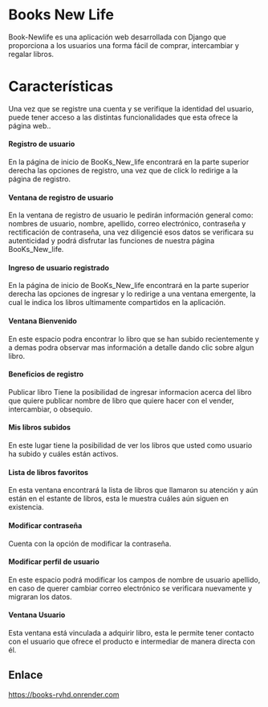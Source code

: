 
# Books New Life

Book-Newlife es una aplicación web desarrollada con Django que proporciona a los usuarios una forma fácil de comprar, intercambiar y regalar libros.

# Características
Una vez que se registre una cuenta y se verifique la identidad del usuario, puede tener acceso a las distintas funcionalidades que esta ofrece la página web..

#### Registro de usuario
En la página de inicio de BooKs_New_life encontrará en la parte superior derecha las opciones de registro, una vez que de click lo redirige a la página de registro.

#### Ventana de registro de usuario
En la ventana de registro de usuario le pedirán información general como: nombres de usuario, nombre, apellido, correo electrónico, contraseña y rectificación de contraseña, una vez diligencié esos datos se verificara su autenticidad y podrá disfrutar las funciones de nuestra página BooKs_New_life.

#### Ingreso de usuario registrado
En la página de inicio de BooKs_New_life encontrará en la parte superior derecha las opciones de ingresar y lo redirige a una ventana emergente, la cual le indica los libros ultimamente compartidos en la aplicación.

#### Ventana Bienvenido
En este espacio podra encontrar lo libro que se han subido recientemente y a demas podra observar mas información a detalle dando clic sobre algun libro.

#### Beneficios de registro
Publicar libro
Tiene la posibilidad de ingresar informacion acerca del libro que quiere publicar nombre de libro que quiere hacer con el vender, intercambiar, o obsequio.

#### Mis libros subidos
En este lugar tiene la posibilidad de ver los libros que usted como usuario ha subido y cuáles están activos.

#### Lista de libros favoritos
En esta ventana encontrará la lista de libros que llamaron su atención y aún están en el estante de libros, esta le muestra cuáles aún siguen en existencia.

#### Modificar contraseña
Cuenta con la opción de modificar la contraseña.

#### Modificar perfil de usuario
En este espacio podrá modificar los campos de nombre de usuario apellido, en caso de querer cambiar correo electrónico se verificara nuevamente y migraran los datos.

#### Ventana Usuario
Esta ventana está vinculada a adquirir libro, esta le permite tener contacto con el usuario que ofrece el producto e intermediar de manera directa con él.


## Enlace
https://books-rvhd.onrender.com

